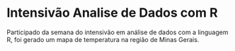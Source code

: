 # Intensivão Analise de Dados com R
 Participado da semana do intensivão em análise de dados com a linguagem R, foi gerado um mapa de temperatura na região de Minas Gerais.

